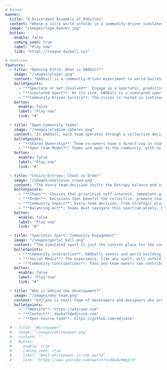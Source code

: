 ```yaml
---
# Banner
banner:
  title: "A Discordant Assembly of Oddities"
  content: "Where a silly world unfolds in a community-driven simulated spectator sport, blending collective consensus with strategy and chance in an oddball universe."
  image: "/images/logo_banner.jpg"
  button:
    enable: false
    coming_soon: true
    label: "Play now"
    link: "https://league.daoball.xyz"

# Features
features:
  - title: "Opening Pitch: What is DAOball?"
    image: "/images/player.png"
    content: "DAOball is a community-driven experiment in world-building and competition through a simulated sport that draws inspiration from baseball. It focuses on collective decision-making, where teams come together to shape the narrative and influence the outcomes of matches, emphasizing a communal experience over individual control. This imaginative approach invites players to partake in a shared journey, crafting a whimsical sports universe together."
    bulletpoints:
      - "**Spectate or Get Involved**: Engage as a spectator, predicting match outcomes and joining the social media conversation, or dive deeper as a team co-owner, collaborating with the community to make strategic decisions."
      - "**Simulated Sport**: At its core, DAOball is a simulated sport inspired by baseball, offering an engaging blend of strategy and unpredictability, where the outcomes of matches hinge on community choices."
      - "**Community-Driven Service**: The vision is rooted in continuous growth and true decentralization using blockchain technology, with the community at the helm of shaping the game's journey through collaboration, contribution and shared governance​​."
    button:
      enable: false
      label: "Play now"
      link: "#"

  - title: "Open Community Teams"
    image: "/images/stadium_spheres.png"
    content: "In DAOball, each team operates through a collective decision-making model, where fans and members have a direct impact on team strategies and gameplay decisions. This model fosters a sense of shared ownership and collaboration, bringing fans closer to the teams they support. A team's co-owners give a team its personality by making key decisions that impact them and the league."
    bulletpoints:
      - "**Shared Ownership**: Team co-owners have a direct say in team management, from player recruitment to match strategies, fostering a sense of collective responsibility and shared success."
      - "**Open Team Model**: Teams are open to the community, with co-ownership opportunities available to anyone interested in participating."
    button:
      enable: false
      label: "Play now"
      link: "#"

  - title: "Choice Entropy: Chaos vs Order"
    image: "/images/explosion_crowd.png"
    content: "The every team decision shifts the Entropy balance and influences the experience's choices and outcomes. Teams and players have to weigh the benefits and costs of each choice, from the way of Chaos to the way of Order"
    bulletpoints:
      - "**Chaos**: Choices that prioritize self-interest, immediate gains, or disruptive strategies contribute to chaos. These actions might offer short-term advantages but can lead to unpredictable outcomes and a more volatile game environment."
      - "**Order**: Decisions that benefit the collective, promote teamwork, or follow established strategies strengthen order. Such actions typically result in more predictable and stable outcomes, fostering a sense of community and shared success."
      - "**Community Impact**: Every team decision, from strategic plays to interactions with other teams, tips the scales between chaos and order, influencing not just the immediate match but the game's evolving narrative."
      - "**Balancing Act**: Teams must navigate this spectrum wisely, balancing the allure of chaos with the stability of order to achieve their goals. The dynamic interplay between these forces makes DAOball a deeply strategic and engaging experience."
    button:
      enable: false
      label: "Play now"
      link: "#"

  - title: "Spectator Sport: Community Engagement"
    image: "/images/portal_ball.png"
    content: "The simulated sport is just the central place for the community to engage and interact. The game is designed to be a social experience, with a strong emphasis on community engagement and interaction. The game's world building unfolds through a mix of social media and community-driven content."
    bulletpoints:
      - "**Community Interaction**: DAOballs events and world building are shaped by the community, with spectators and team owners collaborating to create a rich, whimsical universe."
      - "**Social Media**: The experience, like any sport, will unfold across social media from both official and fan channels."
      - "**Community Contributions**: Fans and team owners can contribute to the game's lore, characters, and events, adding depth and richness to the game's universe."
    button:
      enable: false
      label: "Play now"
      link: "#"

  - title: "Who is behind the development?"
    image: "/images/dev_team.png"
    content: "EdjCase is small team of developers and designers who are passionate about Web3 and the Internet Computer. All of our work is open source and want to grow the ecosystem by building fun and engaging experiences."
    bulletpoints:
      - "**Website**: https://edjcase.com"
      - "**Contact**: daoball@edjcase.com"
      - "**Open Source Code**: https://github.com/edjcase"

  # - title: "Whitepaper"
  #   image: "/images/whitepaper.png"
  #   content: ""
  #   button:
  #     enable: true
  #     coming_soon: true
  #     label: "Best whitepaper in the world"
  #     link: "https://www.youtube.com/watch?v=dQw4w9WgXcQ"
---
```

